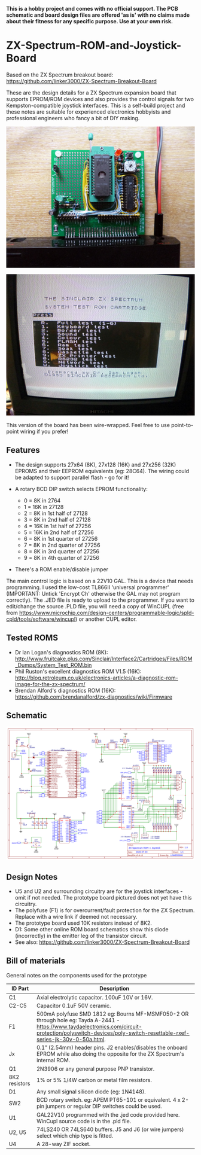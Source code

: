 **This is a hobby project and comes with no official support. The PCB schematic and board design files are offered 'as is' with no claims made about their fitness for any specific purpose. Use at your own risk.**

# ZX-Spectrum-ROM-and-Joystick-Board

Based on the ZX Spectrum breakout board: https://github.com/linker3000/ZX-Spectrum-Breakout-Board

These are the design details for a ZX Spectrum expansion board that supports EPROM/ROM devices and also provides the control signals for two Kempston-compatible joystick interfaces. This is a self-build project and these notes are suitable for experienced electronics hobbyists and professional engineers who fancy a bit of DIY making.

![Image](proto1.JPG)

![Image](proto2.JPG)

This version of the board has been wire-wrapped. Feel free to use point-to-point wiring if you prefer!

## Features

* The design supports 27x64 (8K), 27x128 (16K) and 27x256 (32K) EPROMS and their EEPROM equivalents (eg: 28C64). The wiring could be adapted to support parallel flash - go for it!

* A rotary BCD DIP switch selects EPROM functionality:

  * 0 = 8K in 2764                                                    
  * 1 = 16K in 27128                                                  
  * 2 = 8K in 1st half of 27128                                       
  * 3 = 8K in 2nd half of 27128                                       
  * 4 = 16K in 1st half of 27256                                               
  * 5 = 16K in 2nd half of 27256                                               
  * 6 = 8K in 1st quarter of 27256                                            
  * 7 = 8K in 2nd quarter of 27256                                            
  * 8 = 8K in 3rd quarter of 27256                                            
  * 9 = 8K in 4th quarter of 27256   

* There's a ROM enable/disable jumper

The main control logic is based on a 22V10 GAL. This is a device that needs programming. I used the low-cost TL866II 'universal programmer' (IMPORTANT: Untick 'Encrypt Ch' otherwise the GAL may not program correctly). The .JED file is ready to upload to the programmer. If you want to edit/change the source .PLD file, you will need a copy of WinCUPL (free from https://www.microchip.com/design-centers/programmable-logic/spld-cpld/tools/software/wincupl) or another CUPL editor.

## Tested ROMS

* Dr Ian Logan's diagnostics ROM (8K): http://www.fruitcake.plus.com/Sinclair/Interface2/Cartridges/Files/ROM_Dumps/System_Test_ROM.bin
* Phil Ruston's excellent diagnostics ROM V1.5 (16K): http://blog.retroleum.co.uk/electronics-articles/a-diagnostic-rom-image-for-the-zx-spectrum/
* Brendan Alford's diagnostics ROM (16K): https://github.com/brendanalford/zx-diagnostics/wiki/Firmware

## Schematic

![Image](schematic.png)

 ## Design Notes
 
 * U5 and U2 and surrounding circuitry are for the joystick interfaces - omit if not needed. The prototype board pictured does not yet have this circuitry.
 * The polyfuse (F1) is for overcurrent/fault protection for the ZX Spectrum. Replace with a wire link if deemed not necessary.
 * The prototype board used 10K resistors instead of 8K2.
 * D1: Some other online ROM board schematics show this diode (incorrectly) in the emitter leg of the transistor circuit.
 * See also: https://github.com/linker3000/ZX-Spectrum-Breakout-Board                                 
 
## Bill of materials
 
General notes on the components used for the prototype 

ID	Part | Description 
----------|----------
C1|Axial electrolytic capacitor. 100uF 10V or 16V.
C2-C5|Capacitor 0.1uF 50V ceramic.
F1|500mA polyfuse SMD 1812 eg: Bourns MF-MSMF050-2 OR through hole eg: Tayda A-2441 - https://www.taydaelectronics.com/circuit-protection/polyswitch-devices/poly-switch-resettable-rxef-series-jk-30v-0-50a.html. 
Jx|0.1” (2.54mm) header pins. J2 enables/disables the onboard EPROM while also doing the opposite for the ZX Spectrum's internal ROM. 
Q1|2N3906 or any general purpose PNP transistor.
8K2 resistors|1% or 5% 1/4W carbon or metal film resistors. 
D1|Any small signal silicon diode (eg: 1N4148). 
SW2|BCD rotary switch. eg: APEM PT65-101 or equivalent. 4 x 2-pin jumpers or regular DIP switches could be used.
U1|GAL22V10 programmed with the .jed code provided here. WinCupl source code is in the .pld file.
U2, U5|74LS240 OR 74LS640 buffers. J5 and J6 (or wire jumpers) select which chip type is fitted.
U4|A 28-way ZIF socket.
